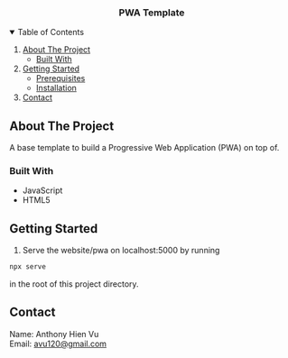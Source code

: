   <h3 align="center">PWA Template</h3>

<!-- TABLE OF CONTENTS -->
<details open="open">
  <summary>Table of Contents</summary>
  <ol>
    <li>
      <a href="#about-the-project">About The Project</a>
      <ul>
        <li><a href="#built-with">Built With</a></li>
      </ul>
    </li>
    <li>
      <a href="#getting-started">Getting Started</a>
      <ul>
        <li><a href="#prerequisites">Prerequisites</a></li>
        <li><a href="#installation">Installation</a></li>
      </ul>
    </li>
    <li><a href="#contact">Contact</a></li>
  </ol>
</details>

<!-- ABOUT THE PROJECT -->

## About The Project

A base template to build a Progressive Web Application (PWA) on top of.

### Built With

- JavaScript
- HTML5

<!-- GETTING STARTED -->

## Getting Started

1. Serve the website/pwa on localhost:5000 by running

```sh
npx serve
```

in the root of this project directory.

## Contact

Name: Anthony Hien Vu
<br/>
Email: avu120@gmail.com
